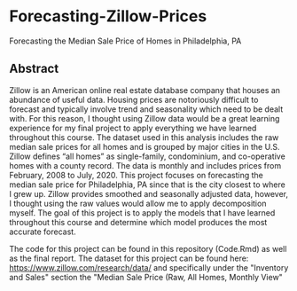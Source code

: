# Forecasting-Zillow-Prices
Forecasting the Median Sale Price of Homes in Philadelphia, PA

## Abstract

Zillow is an American online real estate database company that houses an abundance of useful data. Housing prices are notoriously difficult to forecast and typically involve trend and seasonality which need to be dealt with. For this reason, I thought using Zillow data would be a great learning experience for my final project to apply everything we have learned throughout this course. The dataset used in this analysis includes the raw median sale prices for all homes and is grouped by major cities in the U.S. Zillow defines “all homes” as single-family, condominium, and co-operative homes with a county record. The data is monthly and includes prices from February, 2008 to July, 2020. This project focuses on forecasting the median sale price for Philadelphia, PA since that is the city closest to where I grew up. Zillow provides smoothed and seasonally adjusted data, however, I thought using the raw values would allow me to apply decomposition myself. The goal of this project is to apply the models that I have learned throughout this course and determine which model produces the most accurate forecast.

The code for this project can be found in this repository (Code.Rmd) as well as the final report. 
The dataset for this project can be found here: https://www.zillow.com/research/data/ and specifically under the "Inventory and Sales" section the "Median Sale Price (Raw, All Homes, Monthly View" 
